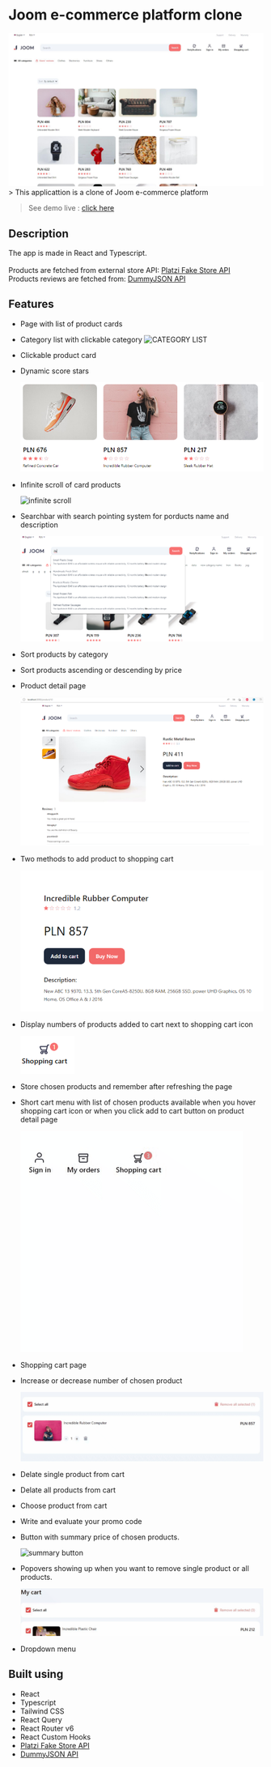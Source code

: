 # Joom e-commerce platform clone

<img src="/readme_images/Joom_main.JPG" alt="project image">
> This applicattion is a clone of Joom e-commerce platform

> See demo live : [click here](https://joom-clone.netlify.app 'click to open link')

## Description

The app is made in React and Typescript.
<br />
<br />
Products are fetched from external store API: [Platzi Fake Store API](https://fakeapi.platzi.com/ 'click to visit API website')
<br />
Products reviews are fetched from: [DummyJSON API](https://dummyjson.com/ 'click to visit API website')

## Features

- Page with list of product cards
- Category list with clickable category
  ![CATEGORY LIST](https://github.com/helter88/joom_copy_e-commerce/blob/main/readme_images/By%20category.gif)
- Clickable product card
- Dynamic score stars

  ![score stars](https://github.com/helter88/joom_copy_e-commerce/blob/main/readme_images/stars.png)

- Infinite scroll of card products

  ![infinite scroll](https://github.com/helter88/joom_copy_e-commerce/blob/main/readme_images/infinite%20scrolling.gif)

- Searchbar with search pointing system for porducts name and description

  ![searchbar](https://github.com/helter88/joom_copy_e-commerce/blob/main/readme_images/searchbar.png)

- Sort products by category
- Sort products ascending or descending by price
- Product detail page

  ![product detail](https://github.com/helter88/joom_copy_e-commerce/blob/main/readme_images/product-cart.png)  


- Two methods to add product to shopping cart

  ![two methods](https://github.com/helter88/joom_copy_e-commerce/blob/main/readme_images/two%20options%20to%20add.png)

- Display numbers of products added to cart next to shopping cart icon

  ![num products](https://github.com/helter88/joom_copy_e-commerce/blob/main/readme_images/num%20prod%20in%20cart.png)

- Store chosen products and remember after refreshing the page
- Short cart menu with list of chosen products available when you hover shopping cart icon
  or when you click add to cart button on product detail page

  ![cart menu](https://github.com/helter88/joom_copy_e-commerce/blob/main/readme_images/shopping%20cart%20menu.gif)

- Shopping cart page
- Increase or decrease number of chosen product

  ![increase decrease number](https://github.com/helter88/joom_copy_e-commerce/blob/main/readme_images/increase%20num%20of%20products.gif)

- Delate single product from cart
- Delate all products from cart
- Choose product from cart
- Write and evaluate your promo code
- Button with summary price of chosen products.

  ![summary button](https://github.com/helter88/joom_copy_e-commerce/blob/main/readme_images/button%20with%20price.gif)

- Popovers showing up when you want to remove single product or all products.

  ![popover](https://github.com/helter88/joom_copy_e-commerce/blob/main/readme_images/remove%20all%20popover.gif)

- Dropdown menu

## Built using

- React
- Typescript
- Tailwind CSS
- React Query
- React Router v6
- React Custom Hooks
- [Platzi Fake Store API](https://fakeapi.platzi.com/ 'click to visit API website')
- [DummyJSON API](https://dummyjson.com/ 'click to visit API website')
